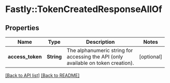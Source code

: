 # Fastly::TokenCreatedResponseAllOf

## Properties

| Name | Type | Description | Notes |
| ---- | ---- | ----------- | ----- |
| **access_token** | **String** | The alphanumeric string for accessing the API (only available on token creation). | [optional] |

[[Back to API list]](../../README.md#endpoints) [[Back to README]](../../README.md)

